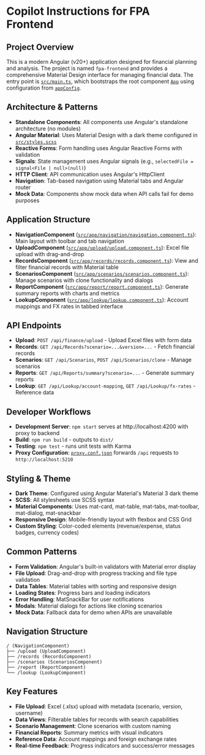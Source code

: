 # Copilot Instructions for FPA Frontend

## Project Overview

This is a modern Angular (v20+) application designed for financial planning and analysis. The project is named `fpa-frontend` and provides a comprehensive Material Design interface for managing financial data. The entry point is [`src/main.ts`](src/main.ts), which bootstraps the root component [`App`](src/app/app.ts) using configuration from [`appConfig`](src/app/app.config.ts).

## Architecture & Patterns

- **Standalone Components**: All components use Angular's standalone architecture (no modules)
- **Angular Material**: Uses Material Design with a dark theme configured in [`src/styles.scss`](src/styles.scss)
- **Reactive Forms**: Form handling uses Angular Reactive Forms with validation
- **Signals**: State management uses Angular signals (e.g., `selectedFile = signal<File | null>(null)`)
- **HTTP Client**: API communication uses Angular's HttpClient
- **Navigation**: Tab-based navigation using Material tabs and Angular router
- **Mock Data**: Components show mock data when API calls fail for demo purposes

## Application Structure

- **NavigationComponent** ([`src/app/navigation/navigation.component.ts`](src/app/navigation/navigation.component.ts)): Main layout with toolbar and tab navigation
- **UploadComponent** ([`src/app/upload/upload.component.ts`](src/app/upload/upload.component.ts)): Excel file upload with drag-and-drop
- **RecordsComponent** ([`src/app/records/records.component.ts`](src/app/records/records.component.ts)): View and filter financial records with Material table
- **ScenariosComponent** ([`src/app/scenarios/scenarios.component.ts`](src/app/scenarios/scenarios.component.ts)): Manage scenarios with clone functionality and dialogs
- **ReportComponent** ([`src/app/report/report.component.ts`](src/app/report/report.component.ts)): Generate summary reports with charts and metrics
- **LookupComponent** ([`src/app/lookup/lookup.component.ts`](src/app/lookup/lookup.component.ts)): Account mappings and FX rates in tabbed interface

## API Endpoints

- **Upload**: `POST /api/finance/upload` - Upload Excel files with form data
- **Records**: `GET /api/Records?scenario=...&version=...` - Fetch financial records
- **Scenarios**: `GET /api/Scenarios`, `POST /api/Scenarios/clone` - Manage scenarios
- **Reports**: `GET /api/Reports/summary?scenario=...` - Generate summary reports
- **Lookup**: `GET /api/Lookup/account-mapping`, `GET /api/Lookup/fx-rates` - Reference data

## Developer Workflows

- **Development Server**: `npm start` serves at http://localhost:4200 with proxy to backend
- **Build**: `npm run build` - outputs to `dist/`
- **Testing**: `npm test` - runs unit tests with Karma
- **Proxy Configuration**: [`proxy.conf.json`](proxy.conf.json) forwards `/api` requests to `http://localhost:5210`

## Styling & Theme

- **Dark Theme**: Configured using Angular Material's Material 3 dark theme
- **SCSS**: All stylesheets use SCSS syntax
- **Material Components**: Uses mat-card, mat-table, mat-tabs, mat-toolbar, mat-dialog, mat-snackbar
- **Responsive Design**: Mobile-friendly layout with flexbox and CSS Grid
- **Custom Styling**: Color-coded elements (revenue/expense, status badges, currency codes)

## Common Patterns

- **Form Validation**: Angular's built-in validators with Material error display
- **File Upload**: Drag-and-drop with progress tracking and file type validation
- **Data Tables**: Material tables with sorting and responsive design
- **Loading States**: Progress bars and loading indicators
- **Error Handling**: MatSnackBar for user notifications
- **Modals**: Material dialogs for actions like cloning scenarios
- **Mock Data**: Fallback data for demo when APIs are unavailable

## Navigation Structure

```
/ (NavigationComponent)
├── /upload (UploadComponent)
├── /records (RecordsComponent)
├── /scenarios (ScenariosComponent)  
├── /report (ReportComponent)
└── /lookup (LookupComponent)
```

## Key Features

- **File Upload**: Excel (.xlsx) upload with metadata (scenario, version, username)
- **Data Views**: Filterable tables for records with search capabilities
- **Scenario Management**: Clone scenarios with custom naming
- **Financial Reports**: Summary metrics with visual indicators
- **Reference Data**: Account mappings and foreign exchange rates
- **Real-time Feedback**: Progress indicators and success/error messages
